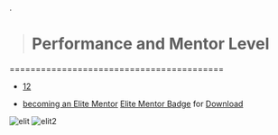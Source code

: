 

.

> # Performance and Mentor Level



=========================================


- [12](https://mail.google.com/mail/u/0/?tab=rm&ogbl#label/Udacity/FMfcgzGmtFDpBPrbVvHvGzVqsVflQMJM)

- [becoming an Elite Mentor](https://mail.google.com/mail/u/0/?tab=rm&ogbl#search/label%3Audacity+-freelancer+congratulations+/FMfcgzGlkjcblmtcRdbNzGSHWdJpnzst) [Elite Mentor Badge](https://github.com/nancyalaswad90/My-Career-Progress-as-Mentor-in-Udacity/blob/main/Elite%20Mentor%20Badge.md) for [Download](https://mailer.udacity.com/ls/click?upn=vURY6g8wWXHI5CtTYtfXbq3B-2FqPXXFMdz5eFVCFaHxO-2FyDSEFWYZ8Hlahsmw3Ygo31j3mwW5AYAzBMPtyV2nTEAU-2FBZmcSQyMq7C65WDSbNNZU-2FJYYfiazBJ2IXqhga0duvk_-2BYEAvwGJBlaL3PIEmVvw4LFqSxerPAUSMGV724S6Gw8lvUVRmFPUWMjSbqGhzd1ofdI1zwP9UdPhqL-2Bz9WYIAMUDB46oLUH0pZGPLkhxegjc4AlbhI6Fc2ArtVu3Z0Qe-2BlKQBtStMRf1bzgChlK8kWxdTHTmWVz6ytBJsuJtqcuLKqvg4mapBYtMTcFAbYvPFT5NtIfH4IVqpzkZ2dLHq79CQ8nCFjrJGuoVEO8DVg6zDWeYSGT3V2xPnReil-2FpVntOXaH0Ll2t9mt-2B05kzNZuHuNbb5AGmpZX3WC491Jx8Uol1gjJs-2B8hAW-2Fzcz2l54tnixn6Op9o701fV7-2F8Jk4goa6SKBUc8hZm9QDAIPYdo3SLsAWUVY1ExEW2jdD8pNEASNqPNvsPnsjXGiV9BeD-2F2GuzIIYx7CcbpFc9Y1c6o-3D) 



![elit](https://user-images.githubusercontent.com/36210723/147797586-5c717c8d-f7ac-4f06-92b1-4576a17aff58.png)
![elit2](https://user-images.githubusercontent.com/36210723/147797587-b515f40d-f4d0-4376-b9b2-0ead7ee3ad68.png)
